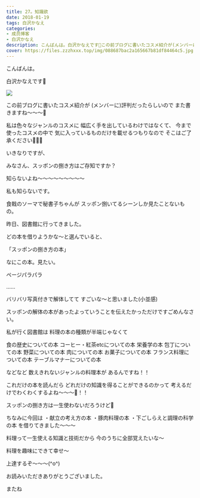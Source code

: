 ```yaml
---
title: 27。知識欲
date: 2018-01-19
tags: 白沢かなえ
categories: 
- 成员博客
- 白沢かなえ
description: こんばんは。白沢かなえです🌷この前ブログに書いたコスメ紹介が(メンバーに)評判だったらしいのでまた書きますね〜〜〜💄私は色々なジャンルのコスメに幅広く手を...
cover: https://files.zzzhxxx.top/img/088687bac2a165667b81df84464c5.jpg 
---
```










こんばんは。

白沢かなえです🌷


![](https://files.zzzhxxx.top/img/088687bac2a165667b81df84464c5.jpg)



この前ブログに書いたコスメ紹介が
(メンバーに)評判だったらしいので
また書きますね〜〜〜💄


私は色々なジャンルのコスメに
幅広く手を出しているわけではなくて、
今まで使ったコスメの中で
気に入っているものだけを載せるつもりなので
そこはご了承ください🙇🏻‍♀️













いきなりですが、

みなさん、スッポンの捌き方はご存知ですか？









知らないよね〜〜〜〜〜〜〜〜〜



私も知らないです。




食戟のソーマで秘書子ちゃんが
スッポン捌いてるシーンしか見たことないもの。











昨日、図書館に行ってきました。

どの本を借りようかな〜と選んでいると、






「スッポンの捌き方の本」





なにこの本。見たい。







ページパラパラ





……







バリバリ写真付きで解体してて
すごいな〜と思いました(小並感)




スッポンの解体の本があったよっていうことを伝えたかっただけですごめんなさい。









私が行く図書館は
料理の本の種類が半端じゃなくて


食の歴史についての本
コーヒー・紅茶etcについての本
栄養学の本
包丁についての本
野菜についての本
肉についての本
お菓子についての本
フランス料理についての本
テーブルマナーについての本


などなど
数えきれないジャンルの料理本が
あるんですね！！






これだけの本を読んだら
どれだけの知識を得ることができるのかって
考えるだけでわくわくするよね〜〜〜🐶！！


スッポンの捌き方は一生使わないだろうけど🐶






ちなみに今回は
・献立の考え方の本
・豚肉料理の本
・下ごしらえと調理の科学の本
を借りてきました〜〜〜



料理って一生使える知識と技術だから
今のうちに全部覚えたいな〜

料理を趣味にできて幸せ〜



上達するぞ〜〜〜(^o^)









お読みいただきありがとうございました。

またね



